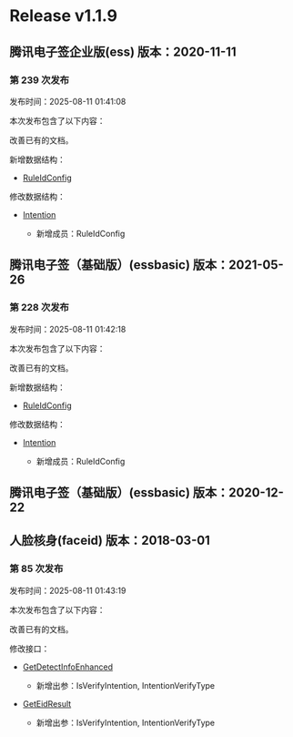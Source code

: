 # Release v1.1.9

## 腾讯电子签企业版(ess) 版本：2020-11-11

### 第 239 次发布

发布时间：2025-08-11 01:41:08

本次发布包含了以下内容：

改善已有的文档。

新增数据结构：

* [RuleIdConfig](https://cloud.tencent.com/document/api/1323/70369#RuleIdConfig)

修改数据结构：

* [Intention](https://cloud.tencent.com/document/api/1323/70369#Intention)

	* 新增成员：RuleIdConfig




## 腾讯电子签（基础版）(essbasic) 版本：2021-05-26

### 第 228 次发布

发布时间：2025-08-11 01:42:18

本次发布包含了以下内容：

改善已有的文档。

新增数据结构：

* [RuleIdConfig](https://cloud.tencent.com/document/api/1420/61525#RuleIdConfig)

修改数据结构：

* [Intention](https://cloud.tencent.com/document/api/1420/61525#Intention)

	* 新增成员：RuleIdConfig




## 腾讯电子签（基础版）(essbasic) 版本：2020-12-22



## 人脸核身(faceid) 版本：2018-03-01

### 第 85 次发布

发布时间：2025-08-11 01:43:19

本次发布包含了以下内容：

改善已有的文档。

修改接口：

* [GetDetectInfoEnhanced](https://cloud.tencent.com/document/api/1007/41957)

	* 新增出参：IsVerifyIntention, IntentionVerifyType

* [GetEidResult](https://cloud.tencent.com/document/api/1007/54090)

	* 新增出参：IsVerifyIntention, IntentionVerifyType




